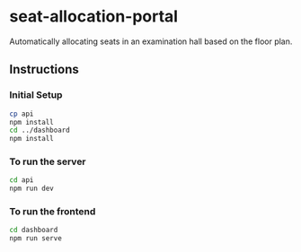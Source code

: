 # seat-allocation-portal
Automatically allocating seats in an examination hall based on the floor plan.

## Instructions
### Initial Setup
```bash
cp api
npm install
cd ../dashboard
npm install
```

### To run the server
```bash
cd api
npm run dev
```

### To run the frontend
```bash
cd dashboard
npm run serve
```


